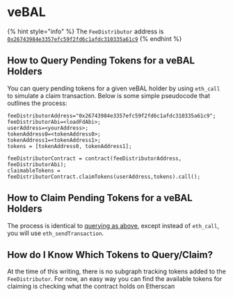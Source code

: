 # veBAL

{% hint style="info" %}
The `FeeDistributor` address is [`0x26743984e3357efc59f2fd6c1afdc310335a61c9`](https://etherscan.io/address/0x26743984e3357efc59f2fd6c1afdc310335a61c9#code)
{% endhint %}

## How to Query Pending Tokens for a veBAL Holders

You can query pending tokens for a given veBAL holder by using `eth_call` to simulate a claim transaction. Below is some simple pseudocode that outlines the process:

```
feeDistributorAddress="0x26743984e3357efc59f2fd6c1afdc310335a61c9";
feeDistributorAbi=<loadFdAbi>;
userAddress=<yourAddress>;
tokenAddress0=<tokenAddress0>;
tokenAddress1=<tokenAddress1>;
tokens = [tokenAddress0, tokenAddress1];

feeDistributorContract = contract(feeDistributorAddress, feeDistributorAbi);
claimableTokens = feeDistributorContract.claimTokens(userAddress,tokens).call();
```

## How to Claim Pending Tokens for a veBAL Holders

The process is identical to [querying as above](vebal.md#how-to-query-pending-tokens-for-a-vebal-holders), except instead of `eth_call`, you will use `eth_sendTransaction`.

## How do I Know Which Tokens to Query/Claim?

At the time of this writing, there is no subgraph tracking tokens added to the `FeeDistributor`. For now, an easy way you can find the available tokens for claiming is checking what the contract holds on Etherscan
